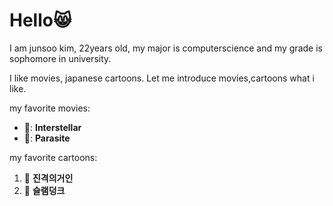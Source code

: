 # **Hello**😸

I am junsoo kim, 22years old, my major is computerscience and my grade is sophomore in university.

I like movies, japanese cartoons. Let me introduce movies,cartoons what i like.

my favorite movies:

- 🎥: **Interstellar**
- 🎥: **Parasite**

my favorite cartoons:

1. 📙 **진격의거인**
2. 📙 **슬램덩크**
